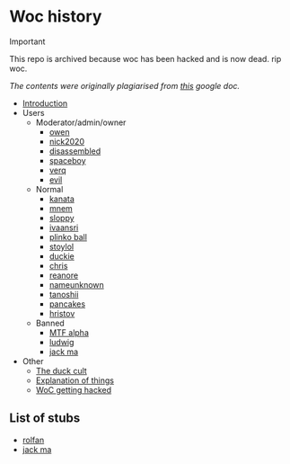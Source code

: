 # Woc history

> [!IMPORTANT]
> This repo is archived because woc has been hacked and is now dead. rip woc.

*The contents were originally plagiarised from [this](https://docs.google.com/document/d/1tl46reu2qjMYFvGOAILWCUb3HDOgEtGEUzeMOzO0Y40/) google doc.*

- [Introduction](introduction.md)
- Users
  - Moderator/admin/owner
    - [owen](entries/users/o-r/owen.md)
    - [nick2020](entries/users/f-n/nick.md)
    - [disassembled](entries/users/a-e/disassembled.md)
    - [spaceboy](entries/users/s-z/spaceboy.md)
    - [verq](entries/users/s-z/verq.md)
    - [evil](entries/users/a-e/evil.md)
  - Normal
    - [kanata](entries/users/f-n/kanata.md)
    - [mnem](entries/users/f-n/mnem.md)
    - [sloppy](entries/users/s-z/sloppy.md)
    - [ivaansri](entries/users/f-n/ivaansri.md)
    - [plinko ball](entries/users/o-r/plinkoball.md)
    - [stoylol](entries/users/s-z/stoylol.md)
    - [duckie](entries/users/a-e/duckie.md)
    - [chris](entries/users/a-e/chris.md)
    - [reanore](entries/users/o-r/reanore.md)
    - [nameunknown](entries/users/f-n/nameunknown.md)
    - [tanoshii](entries/users/s-z/tanoshii.md)
    - [pancakes](entries/users/o-r/pancakes.md)
    - [hristov](entries/users/f-n/hristov.md)
  - Banned
    - [MTF alpha](entries/users/f-n/mtf.md)
    - [ludwig](entries/users/f-n/ludwig.md)
    - [jack ma](entries/users/f-n/jackma.md)
- Other
  - [The duck cult](entries/other/duck-cult.md)
  - [Explanation of things](entries/other/explanation.md)
  - [WoC getting hacked](entries/other/hack.md)
  
## List of stubs

- [rolfan](entries/users/o-r/rolfan.md)
- [jack ma](entries/users/f-n/jackma.md)
